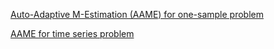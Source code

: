 [Auto-Adaptive M-Estimation (AAME) for one-sample problem](exp_aame_onesamp.md)

[AAME for time series problem](exp_aame_ts.md)
